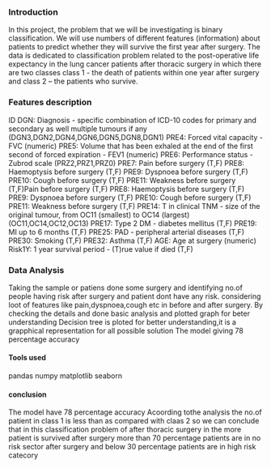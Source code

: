 ### Introduction
In this project, the problem that we will be investigating is binary classification.
We will use numbers of different features (information) about patients to predict whether they will survive the first year after surgery.
The data is dedicated to classification problem related to the post-operative life expectancy in the lung cancer patients after thoracic surgery in which there are two classes class 1 - the death of patients within one year after surgery and class 2 – the patients who survive.

### Features description
ID
DGN: Diagnosis - specific combination of ICD-10 codes for primary and secondary as well multiple tumours if any (DGN3,DGN2,DGN4,DGN6,DGN5,DGN8,DGN1)
PRE4: Forced vital capacity - FVC (numeric)
PRE5: Volume that has been exhaled at the end of the first second of forced expiration - FEV1 (numeric)
PRE6: Performance status - Zubrod scale (PRZ2,PRZ1,PRZ0)
PRE7: Pain before surgery (T,F)
PRE8: Haemoptysis before surgery (T,F)
PRE9: Dyspnoea before surgery (T,F)
PRE10: Cough before surgery (T,F)
PRE11: Weakness before surgery (T,F)Pain before surgery (T,F)
PRE8: Haemoptysis before surgery (T,F)
PRE9: Dyspnoea before surgery (T,F)
PRE10: Cough before surgery (T,F)
PRE11: Weakness before surgery (T,F)
PRE14: T in clinical TNM - size of the original tumour, from OC11 (smallest) to OC14 (largest) (OC11,OC14,OC12,OC13)
PRE17: Type 2 DM - diabetes mellitus (T,F)
PRE19: MI up to 6 months (T,F)
PRE25: PAD - peripheral arterial diseases (T,F)
PRE30: Smoking (T,F)
PRE32: Asthma (T,F)
AGE: Age at surgery (numeric)
Risk1Y: 1 year survival period - (T)rue value if died (T,F)

### Data Analysis
Taking the sample or patiens done some surgery and identifying no.of people having risk after surgery and patient dont have any risk.
considering loot of features like pain,dyspnoea,cough etc in before and after surgery.
By checking the details and done basic analysis and plotted graph for beter understanding
Decision tree is ploted for better understanding,it is a grapphical representation for all possible solution
The model giving 78 percentage accuracy
#### Tools used
pandas
numpy
matplotlib
seaborn
#### conclusion
The model have 78 percentage accuracy
Acoording tothe analysis the no.of patient in class 1 is less than as compared with claas 2
so we can conclude that in this classification problem of after thoracic surgery in the more patient is survived after surgery
more than 70 percentage patients are in no risk sector after surgery and below 30 percentage patients are in high risk catecory


